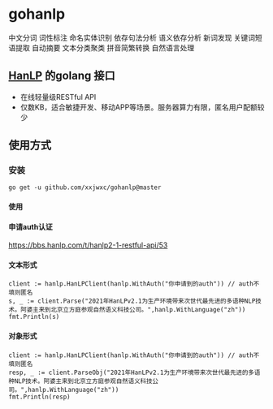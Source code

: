 # gohanlp
中文分词 词性标注 命名实体识别 依存句法分析 语义依存分析 新词发现 关键词短语提取 自动摘要 文本分类聚类 拼音简繁转换 自然语言处理


## [HanLP](https://github.com/hankcs/HanLP) 的golang 接口
- 在线轻量级RESTful API
- 仅数KB，适合敏捷开发、移动APP等场景。服务器算力有限，匿名用户配额较少

## 使用方式

### 安装
```
go get -u github.com/xxjwxc/gohanlp@master

```
#### 使用

#### 申请auth认证

https://bbs.hanlp.com/t/hanlp2-1-restful-api/53

#### 文本形式

```
client := hanlp.HanLPClient(hanlp.WithAuth("你申请到的auth")) // auth不填则匿名
s, _ := client.Parse("2021年HanLPv2.1为生产环境带来次世代最先进的多语种NLP技术。阿婆主来到北京立方庭参观自然语义科技公司。",hanlp.WithLanguage("zh"))
fmt.Println(s)
```

#### 对象形式

```
client := hanlp.HanLPClient(hanlp.WithAuth("你申请到的auth")) // auth不填则匿名
resp, _ := client.ParseObj("2021年HanLPv2.1为生产环境带来次世代最先进的多语种NLP技术。阿婆主来到北京立方庭参观自然语义科技公司。",hanlp.WithLanguage("zh"))
fmt.Println(resp)
```


